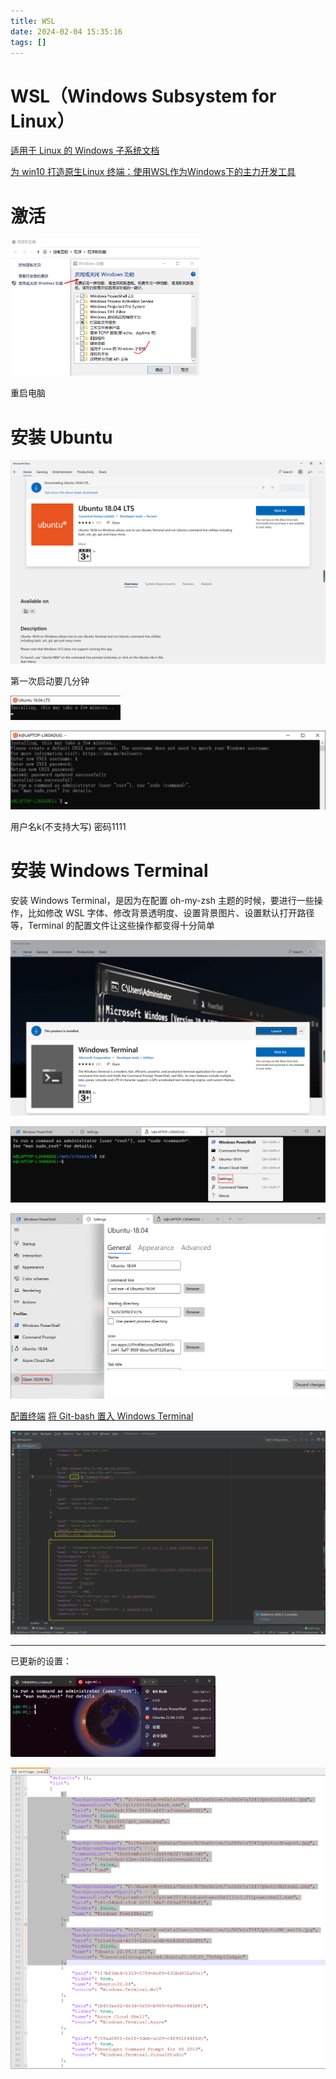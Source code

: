 ```yaml
---
title: WSL
date: 2024-02-04 15:35:16
tags: []
---
```

# WSL（Windows Subsystem for Linux）

[适用于 Linux 的 Windows 子系统文档](https://docs.microsoft.com/zh-cn/windows/wsl/)

[为 win10 打造原生Linux 终端：使用WSL作为Windows下的主力开发工具](https://juejin.cn/post/6844904064535248909#heading-0)

# 激活

<img src="https://github.com/Kukukukiki192/TyporaImg/raw/main/img/image-20211006015248161.png" width=60%/>

重启电脑

# 安装 Ubuntu

![](https://github.com/Kukukukiki192/TyporaImg/raw/main/img/image-20211006112559439.png)

第一次启动要几分钟

<img src="https://github.com/Kukukukiki192/TyporaImg/raw/main/img/image-20211006113416099.png" width=35%/>

![](https://github.com/Kukukukiki192/TyporaImg/raw/main/img/image-20211006204709328.png)

用户名k(不支持大写) 密码1111

# 安装 Windows Terminal

安装 Windows Terminal，是因为在配置 oh-my-zsh 主题的时候，要进行一些操作，比如修改 WSL 字体、修改背景透明度、设置背景图片、设置默认打开路径等，Terminal 的配置文件让这些操作都变得十分简单

![](https://github.com/Kukukukiki192/TyporaImg/raw/main/img/image-20211006230745423.png)

![](https://github.com/Kukukukiki192/TyporaImg/raw/main/img/image-20211006225304825.png)

![](https://github.com/Kukukukiki192/TyporaImg/raw/main/img/image-20211006225330181.png)

[配置终端](https://docs.microsoft.com/zh-cn/windows/terminal/customize-settings/profile-general)  [将 Git-bash 置入 Windows Terminal](https://segmentfault.com/a/1190000020208609)

![](https://github.com/Kukukukiki192/TyporaImg/raw/main/img/image-20211007001807107.png)

***

已更新的设置：

<img src="https://github.com/Kukukukiki192/TyporaImg/raw/main/img/image-20240204155111686.png" width=65%/>

![](https://github.com/Kukukukiki192/TyporaImg/raw/main/img/image-20240204154424890.png)